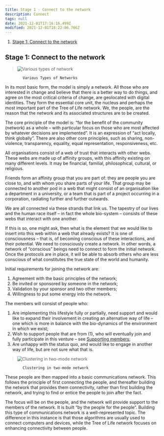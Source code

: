```yaml
---
title: Stage 1 - Connect to the network
description: Connect
tags: null
date: 2021-12-01T17:16:16.499Z
modified: 2021-12-01T18:22:06.766Z
---
```


1. [Stage 1: Connect to the network](#stage-1-connect-to-the-network)

## Stage 1: Connect to the network

> ![Various types of network](/posts/img/tol/03.1_types.md.png)

            Various Types of Networks

In its most basic form, the model is simply a network. All those who are interested in change and believe that there is a better way to do things, and agree on the most critical criteria of change, are geolocated with digital identities. They form the essential core unit, the nucleus and perhaps the most important part of the Tree of Life network. We, the people, are the reason that the network and its associated structures are to be created.

The core principle of the model is: “for the benefit of the community (network) as a whole – with particular focus on those who are most affected by whatever decisions are implemented”. It is an expression of “act locally, think globally”. There are also other core principles, such as sharing, non-violence, transparency, equality, equal representation, responsiveness, etc.

All organisations consist of a web of trust that interacts with other webs. These webs are made up of affinity groups, with this affinity existing on many different levels. It may be financial, familial, philosophical, cultural, or religious.

Friends form an affinity group that you are part of: they are people you are close to, and with whom you share parts of your life. That group may be connected to another pod in a web that might consist of an organisation like a department in a university, or a team that is part of a project occurring in a corporation, radiating further and further outwards.

We are all connected via these strands that link us. The tapestry of our lives and the human race itself – in fact the whole bio-system – consists of these webs that interact with one another.

If this is so, one might ask, then what is the element that we would like to insert into this web within a web that already exists? It is one of consciousness – that is, of becoming conscious of these interactions, and their potential. We need to consciously create a network. In other words, a network of “conscious” beings need to connect to form the initial network. Once the protocols are in place, it will be able to absorb others who are less conscious of what constitutes the true state of the world and humanity.

Initial requirements for joining the network are:

1. Agreement with the basic principles of the network;
2. Be invited or sponsored by someone in the network;
3. Validation by your sponsor and two other members;
4. Willingness to put some energy into the network.

The members will consist of people who:

1. Are implementing this lifestyle fully or partially, need support and would like to expand their involvement in creating an alternative way of life – one which is more in balance with the bio-dynamics of the environment in which we exist;
2. Wish to support people that are from (1), who will eventually join and fully participate in this venture &ndash; see [Supporting members](....html);
3. Are unhappy with the status quo, and would like to engage in another way of life, but are not sure what that is.

> ![Clustering in two-mode network](/posts/img/tol/3-2_clustering.jpg)

            Clustering in two-mode network

These people are then mapped into a basic communications network. This follows the principle of first connecting the people, and thereafter building the network that provides them connectivity, rather than first building the network, and trying to find or entice the people to join after the fact.

The focus will be on the people, and the network will provide support to the members of the network. It is built “by the people for the people”. Building this type of communications network is a well-represented topic. The difference in this instance is that those algorithms are usually used to connect computers and devices, while the Tree of Life network focuses on enhancing connectivity between people.
